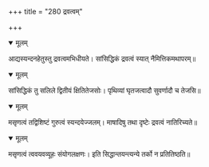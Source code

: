 +++
title = "280 द्रवत्वम्"

+++


<details open><summary>मूलम्</summary>

आद्यस्यन्दनहेतुस्तु द्रवत्वमभिधीयते। सांसिद्धिकं द्रवत्वं स्यात् नैमित्तिकमथापरम्॥
</details>



<details open><summary>मूलम्</summary>

सांसिद्धिकं तु सलिले द्वितीयं क्षितितेजसोः। पृथिव्यां घृतजत्वादौ सुवर्णादौ च तेजसि॥
</details>



<details open><summary>मूलम्</summary>

मसृणत्वं तद्विशिष्टं गुरुत्वं स्यन्दयेज्जलम्। माषादिषु तथा दृष्टेः द्रवत्वं नातिरिच्यते॥
</details>



<details open><summary>मूलम्</summary>

मसृणत्वं त्ववयवव्यूहः संयोगलक्षणः। इति सिद्धान्तयन्त्यन्ये तर्को न प्रतितिष्ठति॥
</details>

